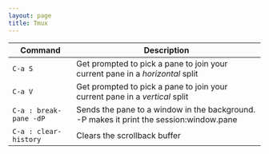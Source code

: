 ```yaml
---
layout: page
title: Tmux
---
```



| Command | Description |
------------|-------------
| `C-a S` | Get prompted to pick a pane to join your current pane in a *horizontal* split
| `C-a V` | Get prompted to pick a pane to join your current pane in a *vertical* split
| `C-a : break-pane -dP` | Sends the pane to a window in the background. -P makes it print the session:window.pane
| `C-a : clear-history` | Clears the scrollback buffer
